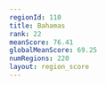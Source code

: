 ```yaml
---
regionId: 110
title: Bahamas
rank: 22
meanScore: 76.41
globalMeanScore: 69.25
numRegions: 220
layout: region_score
---
```

